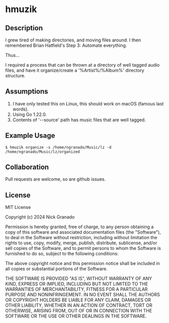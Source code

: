 # hmuzik

## Description

I grew tired of making directories, and moving files around. I then remembered Brian Hatfield's Step 3: Automate everything.

Thus...

I required a process that can be thrown at a directory of well tagged audio files, and have it organize/create a '%Artist%/%Album%' directory structure.


## Assumptions

1. I have only tested this on Linux, this should work on macOS (famous last words).
1. Using Go 1.22.0.
1. Contents of '--source' path has music files that are well tagged.


## Example Usage 

    $ hmuzik organize -s /home/ngranado/Music/lz -d /home/ngranado/Music/lz/organized 


## Collaboration

Pull requests are welcome, so are github issues.


## License

MIT License

Copyright (c) 2024 Nick Granado

Permission is hereby granted, free of charge, to any person obtaining a copy
of this software and associated documentation files (the "Software"), to deal
in the Software without restriction, including without limitation the rights
to use, copy, modify, merge, publish, distribute, sublicense, and/or sell
copies of the Software, and to permit persons to whom the Software is
furnished to do so, subject to the following conditions:

The above copyright notice and this permission notice shall be included in all
copies or substantial portions of the Software.

THE SOFTWARE IS PROVIDED "AS IS", WITHOUT WARRANTY OF ANY KIND, EXPRESS OR
IMPLIED, INCLUDING BUT NOT LIMITED TO THE WARRANTIES OF MERCHANTABILITY,
FITNESS FOR A PARTICULAR PURPOSE AND NONINFRINGEMENT. IN NO EVENT SHALL THE
AUTHORS OR COPYRIGHT HOLDERS BE LIABLE FOR ANY CLAIM, DAMAGES OR OTHER
LIABILITY, WHETHER IN AN ACTION OF CONTRACT, TORT OR OTHERWISE, ARISING FROM,
OUT OF OR IN CONNECTION WITH THE SOFTWARE OR THE USE OR OTHER DEALINGS IN THE
SOFTWARE.
